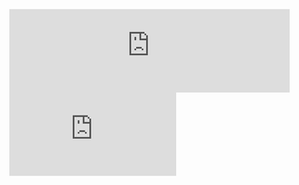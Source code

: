 <iframe src="https://flowershow.youzhidanbairu.cloudns.biz/assets/markmap" frameborder="0" width="100%" height="auto" allowfullscreen></iframe>





<iframe class="absolute w-full h-full left-0 top-0 relative pt-[30%] pb-[45%]" src="https://player.bilibili.com/player.html?aid=425754846&bvid=BV1t3411T7k6&cid=580777276&page=1&as_wide=1&high_quality=1&danmaku=0" frameborder="no" scrolling="no"></iframe>










